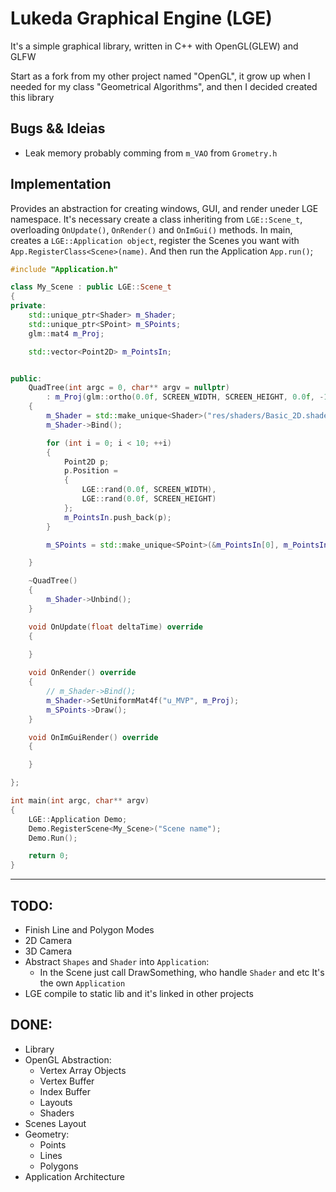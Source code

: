 # Lukeda Graphical Engine (LGE)

It's a simple graphical library, written in C++ with OpenGL(GLEW) and GLFW

Start as a fork from my other project named "OpenGL", it grow up when I needed for my class 
"Geometrical Algorithms", and then I decided created this library

## Bugs && Ideias

- Leak memory probably comming from `m_VAO` from `Grometry.h`

## Implementation

Provides an abstraction for creating windows, GUI, and render uneder LGE namespace.
It's necessary create a class inheriting from `LGE::Scene_t`, overloading `OnUpdate()`, `OnRender()` and `OnImGui()`
methods.
In main, creates a `LGE::Application object`, register the Scenes you want with `App.RegisterClass<Scene>(name)`.
And then run the Application `App.run()`;

```c++
#include "Application.h"

class My_Scene : public LGE::Scene_t
{
private:
    std::unique_ptr<Shader> m_Shader;
    std::unique_ptr<SPoint> m_SPoints;
    glm::mat4 m_Proj;

    std::vector<Point2D> m_PointsIn;


public:
    QuadTree(int argc = 0, char** argv = nullptr)
        : m_Proj(glm::ortho(0.0f, SCREEN_WIDTH, SCREEN_HEIGHT, 0.0f, -1.0f, 1.0f))
    {
        m_Shader = std::make_unique<Shader>("res/shaders/Basic_2D.shader");
        m_Shader->Bind();

        for (int i = 0; i < 10; ++i)
        {
            Point2D p;
            p.Position =
            {
                LGE::rand(0.0f, SCREEN_WIDTH),
                LGE::rand(0.0f, SCREEN_HEIGHT)
            };
            m_PointsIn.push_back(p);
        }

        m_SPoints = std::make_unique<SPoint>(&m_PointsIn[0], m_PointsIn.size());

    }

    ~QuadTree()
    {
        m_Shader->Unbind();
    }

    void OnUpdate(float deltaTime) override
    {
        
    }

    void OnRender() override
    {
        // m_Shader->Bind();
        m_Shader->SetUniformMat4f("u_MVP", m_Proj);
        m_SPoints->Draw();
    }

    void OnImGuiRender() override 
    {

    }

};

int main(int argc, char** argv)
{
    LGE::Application Demo;
    Demo.RegisterScene<My_Scene>("Scene name");
    Demo.Run();

    return 0;
}
```

- - - -

## TODO:

- Finish Line and Polygon Modes
- 2D Camera
- 3D Camera
- Abstract `Shapes` and `Shader` into `Application`:
    - In the Scene just call DrawSomething, who handle `Shader` and etc It's the own `Application`
- LGE compile to static lib and it's linked in other projects


## DONE:
- Library 
- OpenGL Abstraction:
    - Vertex Array Objects
    - Vertex Buffer
    - Index Buffer
    - Layouts
    - Shaders
- Scenes Layout
- Geometry:
    - Points
    - Lines
    - Polygons
- Application Architecture
